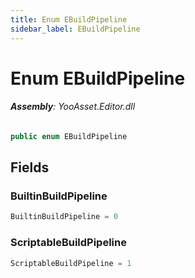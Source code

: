 ```yaml
---
title: Enum EBuildPipeline
sidebar_label: EBuildPipeline
---
```

# Enum EBuildPipeline


###### **Assembly**: YooAsset.Editor.dll

```csharp title="Declaration"
public enum EBuildPipeline
```
## Fields
### BuiltinBuildPipeline


```csharp title="Declaration"
BuiltinBuildPipeline = 0
```
### ScriptableBuildPipeline


```csharp title="Declaration"
ScriptableBuildPipeline = 1
```
